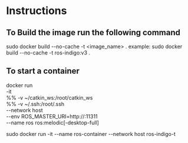 # Instructions

## To Build the image run the following command
sudo docker build --no-cache -t <image_name> .
    example:
sudo docker build --no-cache -t ros-indigo:v3 .

## To start a container
docker run \
    -it \
    %% -v ~/catkin_ws:/root/catkin_ws \
    %% -v ~/.ssh:/root/.ssh \
    --network host \
    --env ROS_MASTER_URI=http://<your hostname>:11311 \
    --name ros
    ros:melodic[-desktop-full]

sudo docker run -it --name ros-container --network host ros-indigo-t
	


